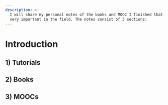 ```yaml
---
description: >-
  I will share my personal notes of the books and MOOC I finished that I think
  very important in the field. The notes consist of 3 sections:
---
```


# Introduction

## 1\) Tutorials

## 2\) Books

## 3\) MOOCs



